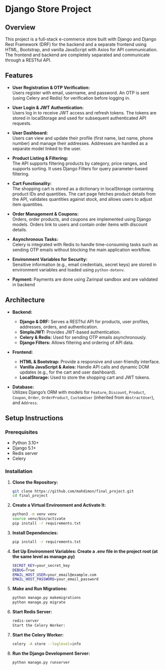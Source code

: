 # Django Store Project

## Overview
This project is a full-stack e-commerce store built with Django and Django Rest Framework (DRF) for the backend and a separate frontend using HTML, Bootstrap, and vanilla JavaScript with Axios for API communication. The frontend and backend are completely separated and communicate through a RESTful API.

## Features
- **User Registration & OTP Verification:**  
  Users register with email, username, and password. An OTP is sent (using Celery and Redis) for verification before logging in.
  
- **User Login & JWT Authentication:**  
  Users log in to receive JWT access and refresh tokens. The tokens are stored in localStorage and used for subsequent authenticated API requests.
  
- **User Dashboard:**  
  Users can view and update their profile (first name, last name, phone number) and manage their addresses. Addresses are handled as a separate model linked to the user.
  
- **Product Listing & Filtering:**  
  The API supports filtering products by category, price ranges, and supports sorting. It uses Django Filters for query parameter-based filtering.
  
- **Cart Functionality:**  
  The shopping cart is stored as a dictionary in localStorage containing product IDs and quantities. The cart page fetches product details from the API, validates quantities against stock, and allows users to adjust item quantities.
  
- **Order Management & Coupons:**  
  Orders, order products, and coupons are implemented using Django models. Orders link to users and contain order items with discount details.
  
- **Asynchronous Tasks:**  
  Celery is integrated with Redis to handle time-consuming tasks such as sending OTP emails without blocking the main application workflow.
  
- **Environment Variables for Security:**  
  Sensitive information (e.g., email credentials, secret keys) are stored in environment variables and loaded using `python-dotenv`.

- **Payment:**
  Payments are done using Zarinpal sandbox and are validated in backend

## Architecture
- **Backend:**  
  - **Django & DRF:** Serves a RESTful API for products, user profiles, addresses, orders, and authentication.
  - **SimpleJWT:** Provides JWT-based authentication.
  - **Celery & Redis:** Used for sending OTP emails asynchronously.
  - **Django Filters:** Allows filtering and ordering of API data.
  
- **Frontend:**  
  - **HTML & Bootstrap:** Provide a responsive and user-friendly interface.
  - **Vanilla JavaScript & Axios:** Handle API calls and dynamic DOM updates (e.g., for the cart and user dashboard).
  - **LocalStorage:** Used to store the shopping cart and JWT tokens.
  
- **Database:**  
  Utilizes Django’s ORM with models for `Feature`, `Discount`, `Product`, `Coupon`, `Order`, `OrderProduct`, `CustomUser` (inherited from `AbstractUser`), and `Address`.

## Setup Instructions

### Prerequisites
- Python 3.10+
- Django 5.1+
- Redis server
- Celery


### Installation

1. **Clone the Repository:**
   ```bash
   git clone https://github.com/mahdimon/final_project.git
   cd final_project

2. **Create a Virtual Environment and Activate It:**
   ```bash
   python3 -m venv venv
   source venv/bin/activate
   pip install -r requirements.txt

3. **Install Dependencies:**
   ```bash
   pip install -r requirements.txt

4. **Set Up Environment Variables: Create a .env file in the project root (at the same level as manage.py)**
   ```bash
   SECRET_KEY=your_secret_key
   DEBUG=True
   EMAIL_HOST_USER=your_email@example.com
   EMAIL_HOST_PASSWORD=your_email_password

5. **Make and Run Migrations:**
   ```bash
   python manage.py makemigrations
   python manage.py migrate

6. **Start Redis Server:**
   ```bash
   redis-server
   Start the Celery Worker:

7. **Start the Celery Worker:**
   ```bash
   celery -A store --loglevel=info

8. **Run the Django Development Server:**
   ```bash
   python manage.py runserver


